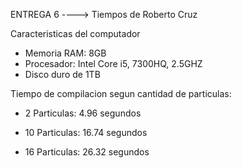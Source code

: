 ENTREGA 6 ----> Tiempos de Roberto Cruz

Caracteristicas del computador

- Memoria RAM: 8GB
- Procesador: Intel Core i5, 7300HQ, 2.5GHZ
- Disco duro de 1TB


Tiempo de compilacion segun cantidad de particulas:


* 2 Particulas: 4.96 segundos

* 10 Particulas: 16.74 segundos

* 16 Particulas: 26.32 segundos

